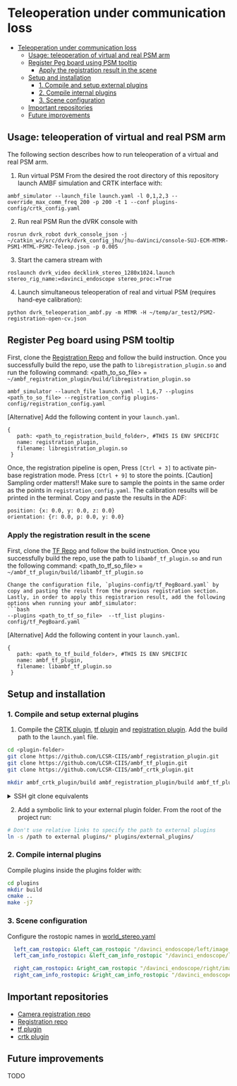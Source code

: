 # Teleoperation under communication loss 

- [Teleoperation under communication loss](#teleoperation-under-communication-loss)
  - [Usage: teleoperation of virtual and real PSM arm](#usage-teleoperation-of-virtual-and-real-psm-arm)
  - [Register Peg board using PSM tooltip](#register-peg-board-using-psm-tooltip)
    - [Apply the registration result in the scene](#apply-the-registration-result-in-the-scene)
  - [Setup and installation](#setup-and-installation)
    - [1. Compile and setup external plugins](#1-compile-and-setup-external-plugins)
    - [2. Compile internal plugins](#2-compile-internal-plugins)
    - [3. Scene configuration](#3-scene-configuration)
  - [Important repositories](#important-repositories)
  - [Future improvements](#future-improvements)

## Usage: teleoperation of virtual and real PSM arm 
The following section describes how to run teleoperation of a virtual and real PSM arm.

1. Run virtual PSM
From the desired the root directory of this repository launch AMBF simulation and CRTK interface with:
```
ambf_simulator --launch_file launch.yaml -l 0,1,2,3 --override_max_comm_freq 200 -p 200 -t 1 --conf plugins-config/crtk_config.yaml
```

2. Run real PSM
Run the dVRK console with
```
rosrun dvrk_robot dvrk_console_json -j ~/catkin_ws/src/dvrk/dvrk_config_jhu/jhu-daVinci/console-SUJ-ECM-MTMR-PSM1-MTML-PSM2-Teleop.json -p 0.005
```

3. Start the camera stream with
```
roslaunch dvrk_video decklink_stereo_1280x1024.launch stereo_rig_name:=davinci_endoscope stereo_proc:=True 
```

4. Launch simultaneous teleoperation of real and virtual PSM (requires hand-eye calibration):
```
python dvrk_teleoperation_ambf.py -m MTMR -H ~/temp/ar_test2/PSM2-registration-open-cv.json
```


## Register Peg board using PSM tooltip
First, clone the [Registration Repo](https://github.com/LCSR-CIIS/ambf_registration_plugin) and follow the build instruction. Once you successfully build the repo, use the path to `libregistration_plugin.so` and run the following command:
<path_to_so_file> = `~/ambf_registration_plugin/build/libregistration_plugin.so`
```
ambf_simulator --launch_file launch.yaml -l 1,6,7 --plugins <path_to_so_file> --registration_config plugins-config/registration_config.yaml
```
[Alternative] Add the following content in your `launch.yaml`.
```
{
   path: <path_to_registration_build_folder>, #THIS IS ENV SPECIFIC 
   name: registration_plugin,
   filename: libregistration_plugin.so
 }
```

Once, the registration pipeline is open, Press `[Ctrl + 3]` to activate pin-base registration mode. Press `[Ctrl + 9]` to store the points.
[Caution] Sampling order matters!! Make sure to sample the points in the same order as the points in `registration_config.yaml`.
The calibration results will be printed in the terminal. Copy and paste the results in the ADF: 
```bash
position: {x: 0.0, y: 0.0, z: 0.0}
orientation: {r: 0.0, p: 0.0, y: 0.0}
```

### Apply the registration result in the scene
First, clone the [TF Repo](https://github.com/LCSR-CIIS/ambf_tf_plugin) and follow the build instruction. Once you successfully build the repo, use the path to `libambf_tf_plugin.so` and run the following command:
<path_to_tf_so_file> = `~/ambf_tf_plugin/build/libambf_tf_plugin.so`
```
Change the configuration file, `plugins-config/tf_PegBoard.yaml` by copy and pasting the result from the previous registration section.
Lastly, in order to apply this registrarion result, add the following options when running your ambf_simulator:
```bash
--plugins <path_to_tf_so_file>  --tf_list plugins-config/tf_PegBoard.yaml
```
[Alternative] Add the following content in your `launch.yaml`.
```
{
   path: <path_to_tf_build_folder>, #THIS IS ENV SPECIFIC 
   name: ambf_tf_plugin,
   filename: libambf_tf_plugin.so
 }
```
## Setup and installation

### 1. Compile and setup external plugins 
1. Compile the [CRTK plugin][crtkplug], [tf plugin][tfplug] and [registration plugin][regplug]. Add the build path to the `launch.yaml` file.  

```bash
cd <plugin-folder>
git clone https://github.com/LCSR-CIIS/ambf_registration_plugin.git
git clone https://github.com/LCSR-CIIS/ambf_tf_plugin.git
git clone https://github.com/LCSR-CIIS/ambf_crtk_plugin.git

mkdir ambf_crtk_plugin/build ambf_registration_plugin/build ambf_tf_plugin/build
```
<details>
  <summary>SSH git clone equivalents</summary>
  <pre><code> 
  cd plugin-folder
  git clone git@github.com:LCSR-CIIS/ambf_registration_plugin.git
  git clone git@github.com:LCSR-CIIS/ambf_tf_plugin.git
  git clone git@github.com:LCSR-CIIS/ambf_crtk_plugin.git
  </code></pre>
</details>

2. Add a symbolic link to your external plugin folder. From the root of the project run:
```bash
# Don't use relative links to specify the path to external plugins
ln -s /path to external plugins/* plugins/external_plugins/ 
```
### 2. Compile internal plugins

Compile plugins inside the plugins folder with:
```bash
cd plugins
mkdir build
cmake ..
make -j7
```

### 3. Scene configuration
Configure the rostopic names in [world_stereo.yaml](./ADF/world/world_stereo.yaml)
```yaml
  left_cam_rostopic: &left_cam_rostopic "/davinci_endoscope/left/image_rect_color"
  left_cam_info_rostopic: &left_cam_info_rostopic "/davinci_endoscope/left/camera_info"

  right_cam_rostopic: &right_cam_rostopic "/davinci_endoscope/right/image_rect_color"
  right_cam_info_rostopic: &right_cam_info_rostopic "/davinci_endoscope/right/camera_info"
```


## Important repositories

* [Camera registration repo][camreg]
* [Registration repo][regplug]
* [tf plugin][tfplug]
* [crtk plugin][crtkplug]

[camreg]: https://github.com/jabarragann/dvrk-camera-registration
[crtkplug]: https://github.com/lcsr-ciis/ambf_crtk_plugin
[tfplug]: https://github.com/LCSR-CIIS/ambf_tf_plugin.git
[regplug]: https://github.com/LCSR-CIIS/ambf_registration_plugin.git

## Future improvements

TODO